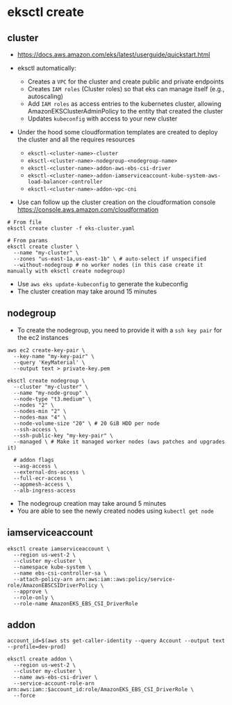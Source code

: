 # eksctl create

## cluster

- <https://docs.aws.amazon.com/eks/latest/userguide/quickstart.html>
- eksctl automatically:
  - Creates a `VPC` for the cluster and create public and private endpoints
  - Creates `IAM roles` (Cluster roles) so that eks can manage itself (e.g., autoscaling)
  - Add `IAM roles` as access entries to the kubernetes cluster, allowing AmazonEKSClusterAdminPolicy to the entity that created the cluster
  - Updates `kubeconfig` with access to your new cluster

- Under the hood some cloudformation templates are created to deploy the cluster and all the requires resources
  - `eksctl-<cluster-name>-cluster`
  - `eksctl-<cluster-name>-nodegroup-<nodegroup-name>`
  - `eksctl-<cluster-name>-addon-aws-ebs-csi-driver`
  - `eksctl-<cluster-name>-addon-iamserviceaccount-kube-system-aws-load-balancer-controller`
  - `eksctl-<cluster-name>-addon-vpc-cni`
- Use can follow up the cluster creation on the cloudformation console <https://console.aws.amazon.com/cloudformation>

```shell
# From file
eksctl create cluster -f eks-cluster.yaml

# From params
eksctl create cluster \
  --name "my-cluster" \
  --zones "us-east-1a,us-east-1b" \ # auto-select if unspecified
  --without-nodegroup # no worker nodes (in this case create it manually with eksctl create nodegroup)
```

- Use `aws eks update-kubeconfig` to generate the kubeconfig
- The cluster creation may take around 15 minutes

## nodegroup

- To create the nodegroup, you need to provide it with a `ssh key pair` for the ec2 instances

```shell
aws ec2 create-key-pair \
  --key-name "my-key-pair" \
  --query 'KeyMaterial' \
  --output text > private-key.pem
```

```shell
eksctl create nodegroup \
  --cluster "my-cluster" \
  --name "my-node-group" \
  --node-type "t3.medium" \
  --nodes "2" \
  --nodes-min "2" \
  --nodes-max "4" \
  --node-volume-size "20" \ # 20 GiB HDD per node
  --ssh-access \
  --ssh-public-key "my-key-pair" \
  --managed \ # Make it managed worker nodes (aws patches and upgrades it)

  # addon flags
  --asg-access \
  --external-dns-access \
  --full-ecr-access \
  --appmesh-access \
  --alb-ingress-access
```

- The nodegroup creation may take around 5 minutes
- You are able to see the newly created nodes using `kubectl get node`

## iamserviceaccount

```shell
eksctl create iamserviceaccount \
  --region us-west-2 \
  --cluster my-cluster \
  --namespace kube-system \
  --name ebs-csi-controller-sa \
  --attach-policy-arn arn:aws:iam::aws:policy/service-role/AmazonEBSCSIDriverPolicy \
  --approve \
  --role-only \
  --role-name AmazonEKS_EBS_CSI_DriverRole
```

## addon

```shell
account_id=$(aws sts get-caller-identity --query Account --output text --profile=dev-prod)

eksctl create addon \
  --region us-west-2 \
  --cluster my-cluster \
  --name aws-ebs-csi-driver \
  --service-account-role-arn arn:aws:iam::$account_id:role/AmazonEKS_EBS_CSI_DriverRole \
  --force
```
